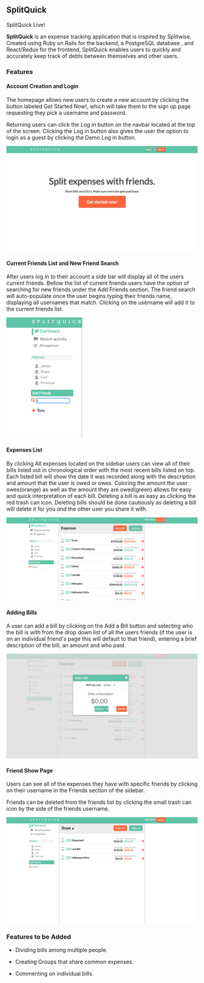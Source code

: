 

## SplitQuick

SplitQuick Live! [](https://splitquick.herokuapp.com/)

**SplitQuick** is an expense tracking application that is inspired by Splitwise. Created using Ruby on Rails for the backend, a PostgreSQL database , and  React/Redux for the frontend, SplitQuick enables users to quickly and accurately keep track of debts between themselves and other users.

### Features


#### Account Creation and Login
  The homepage allows new users to create a new account by clicking the button labeled Get Started Now!, which will take them to the sign up page requesting they pick a username and password.

  Returning users can click the Log in button on the navbar located at the top of the screen. Clicking the Log in button also gives the user the option to login as a guest by clicking the Demo Log in button.

   <img src='images/Screen Shot 2018-02-09 at 2.48.51 PM.png'>

#### Current Friends List and New Friend Search

  After users log in to their account a side bar will display all of the users current friends. Bellow the list of current friends users have the option of searching for new friends under the Add Friends section. The friend search will auto-populate once the user begins typing their friends name, displaying all usernames that match. Clicking on the username will add it to the current friends list.

  <img src='images/Screen Shot 2018-02-09 at 3.09.09 PM.png' width=200px>

#### Expenses List

  By clicking All expenses located on the sidebar users can view all of their bills listed out in chronological order with the most recent bills listed on top. Each listed bill will show the date it was recorded along with the description and amount that the user is owed or owes. Coloring the amount the user owes(orange) as well as the amount they are owed(green) allows for easy and quick interpretation of each bill. Deleting a bill is as easy as clicking the red trash can icon. Deleting bills should be done cautiously as deleting a bill will delete it for you *and* the other user you share it with.

  <img src='images/Screen Shot 2018-02-09 at 3.07.33 PM.png' >



#### Adding Bills
  A user can add a bill by clicking on the Add a Bill button and selecting who the bill is with from the drop down list of all the users friends (if the user is on an individual friend's page this will default to that friend), entering a brief description of the bill, an amount and who paid.

<img src='images/Screen Shot 2018-02-09 at 3.09.42 PM.png'>


#### Friend Show Page

  Users can see all of the expenses they have with specific friends by clicking on their username in the Friends section of the sidebar.

  Friends can be deleted from the friends list by clicking the small trash can icon by the side of the friends username.

<img src='images/Screen Shot 2018-02-09 at 3.14.35 PM.png'>


### Features to be Added

  * Dividing bills among multiple people.

  * Creating Groups that share common expenses.

  * Commenting on individual bills.
